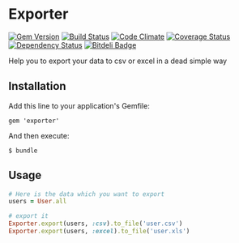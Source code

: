 # Exporter
[![Gem Version](https://badge.fury.io/rb/exporter.png)](http://badge.fury.io/rb/exporter)
[![Build Status](https://travis-ci.org/voanhduy1512/exporter.png?branch=master)](https://travis-ci.org/voanhduy1512/exporter)
[![Code Climate](https://codeclimate.com/github/voanhduy1512/exporter.png)](https://codeclimate.com/github/voanhduy1512/exporter)
[![Coverage Status](https://coveralls.io/repos/voanhduy1512/exporter/badge.png)](https://coveralls.io/r/voanhduy1512/exporter)
[![Dependency Status](https://gemnasium.com/voanhduy1512/exporter.png)](https://gemnasium.com/voanhduy1512/exporter)
[![Bitdeli Badge](https://d2weczhvl823v0.cloudfront.net/voanhduy1512/exporter/trend.png)](https://bitdeli.com/free "Bitdeli Badge")

Help you to export your data to csv or excel in a dead simple way

## Installation

Add this line to your application's Gemfile:

    gem 'exporter'

And then execute:

    $ bundle

## Usage
``` ruby
# Here is the data which you want to export
users = User.all

# export it
Exporter.export(users, :csv).to_file('user.csv')
Exporter.export(users, :excel).to_file('user.xls')
```




